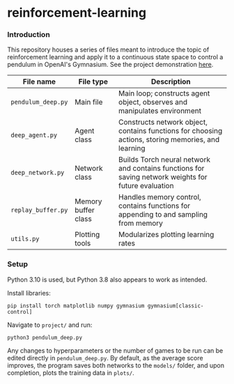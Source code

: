 # reinforcement-learning
### Introduction
This repository houses a series of files meant to introduce the topic of reinforcement learning and apply it to a continuous state space to control a pendulum in OpenAI's Gymnasium.
See the project demonstration [here](https://youtu.be/0mDYZusld8Y).

| File name | File type | Description |
| --- | --- | --- |
| `pendulum_deep.py` | Main file | Main loop; constructs agent object, observes and manipulates environment |
| `deep_agent.py` | Agent class | Constructs network object, contains functions for choosing actions, storing memories, and learning |
| `deep_network.py` | Network class | Builds Torch neural network and contains functions for saving network weights for future evaluation |
| `replay_buffer.py` | Memory buffer class | Handles memory control, contains functions for appending to and sampling from memory |
| `utils.py` | Plotting tools | Modularizes plotting learning rates |



### Setup
Python 3.10 is used, but Python 3.8 also appears to work as intended.

Install libraries:

`pip install torch matplotlib numpy gymnasium gymnasium[classic-control]`

Navigate to `project/` and run:

`python3 pendulum_deep.py`

Any changes to hyperparameters or the number of games to be run can be edited directly in `pendulum_deep.py`. By default, as the average score improves, the program saves both networks to the `models/` folder, and upon completion, plots the training data in `plots/`.
